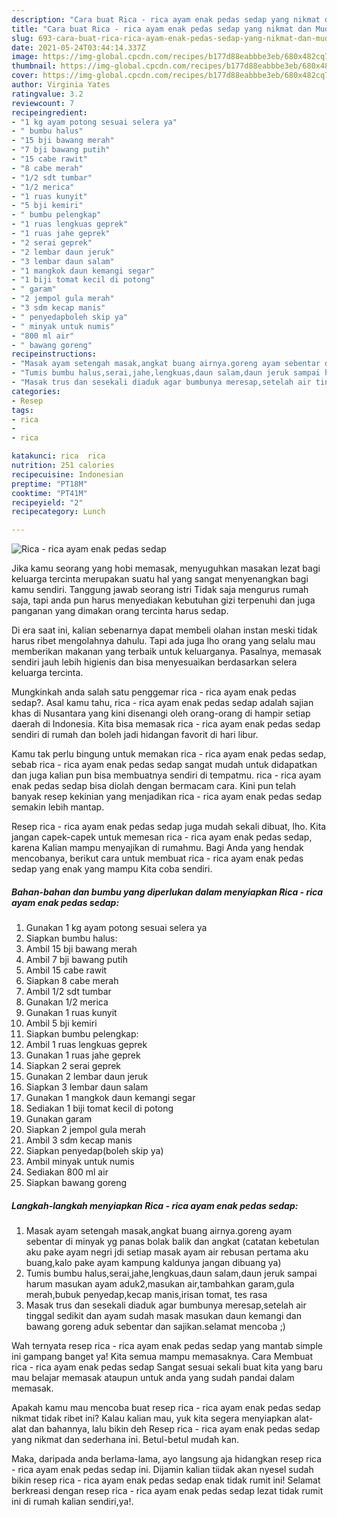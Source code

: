 ```yaml
---
description: "Cara buat Rica - rica ayam enak pedas sedap yang nikmat dan Mudah Dibuat"
title: "Cara buat Rica - rica ayam enak pedas sedap yang nikmat dan Mudah Dibuat"
slug: 693-cara-buat-rica-rica-ayam-enak-pedas-sedap-yang-nikmat-dan-mudah-dibuat
date: 2021-05-24T03:44:14.337Z
image: https://img-global.cpcdn.com/recipes/b177d88eabbbe3eb/680x482cq70/rica-rica-ayam-enak-pedas-sedap-foto-resep-utama.jpg
thumbnail: https://img-global.cpcdn.com/recipes/b177d88eabbbe3eb/680x482cq70/rica-rica-ayam-enak-pedas-sedap-foto-resep-utama.jpg
cover: https://img-global.cpcdn.com/recipes/b177d88eabbbe3eb/680x482cq70/rica-rica-ayam-enak-pedas-sedap-foto-resep-utama.jpg
author: Virginia Yates
ratingvalue: 3.2
reviewcount: 7
recipeingredient:
- "1 kg ayam potong sesuai selera ya"
- " bumbu halus"
- "15 bji bawang merah"
- "7 bji bawang putih"
- "15 cabe rawit"
- "8 cabe merah"
- "1/2 sdt tumbar"
- "1/2 merica"
- "1 ruas kunyit"
- "5 bji kemiri"
- " bumbu pelengkap"
- "1 ruas lengkuas geprek"
- "1 ruas jahe geprek"
- "2 serai geprek"
- "2 lembar daun jeruk"
- "3 lembar daun salam"
- "1 mangkok daun kemangi segar"
- "1 biji tomat kecil di potong"
- " garam"
- "2 jempol gula merah"
- "3 sdm kecap manis"
- " penyedapboleh skip ya"
- " minyak untuk numis"
- "800 ml air"
- " bawang goreng"
recipeinstructions:
- "Masak ayam setengah masak,angkat buang airnya.goreng ayam sebentar di minyak yg panas bolak balik dan angkat (catatan kebetulan aku pake ayam negri jdi setiap masak ayam air rebusan pertama aku buang,kalo pake ayam kampung kaldunya jangan dibuang ya)"
- "Tumis bumbu halus,serai,jahe,lengkuas,daun salam,daun jeruk sampai harum masukan ayam aduk2,masukan air,tambahkan garam,gula merah,bubuk penyedap,kecap manis,irisan tomat, tes rasa"
- "Masak trus dan sesekali diaduk agar bumbunya meresap,setelah air tinggal sedikit dan ayam sudah masak masukan daun kemangi dan bawang goreng aduk sebentar dan sajikan.selamat mencoba ;)"
categories:
- Resep
tags:
- rica
- 
- rica

katakunci: rica  rica 
nutrition: 251 calories
recipecuisine: Indonesian
preptime: "PT18M"
cooktime: "PT41M"
recipeyield: "2"
recipecategory: Lunch

---
```



![Rica - rica ayam enak pedas sedap](https://img-global.cpcdn.com/recipes/b177d88eabbbe3eb/680x482cq70/rica-rica-ayam-enak-pedas-sedap-foto-resep-utama.jpg)

Jika kamu seorang yang hobi memasak, menyuguhkan masakan lezat bagi keluarga tercinta merupakan suatu hal yang sangat menyenangkan bagi kamu sendiri. Tanggung jawab seorang istri Tidak saja mengurus rumah saja, tapi anda pun harus menyediakan kebutuhan gizi terpenuhi dan juga panganan yang dimakan orang tercinta harus sedap.

Di era  saat ini, kalian sebenarnya dapat membeli olahan instan meski tidak harus ribet mengolahnya dahulu. Tapi ada juga lho orang yang selalu mau memberikan makanan yang terbaik untuk keluarganya. Pasalnya, memasak sendiri jauh lebih higienis dan bisa menyesuaikan berdasarkan selera keluarga tercinta. 



Mungkinkah anda salah satu penggemar rica - rica ayam enak pedas sedap?. Asal kamu tahu, rica - rica ayam enak pedas sedap adalah sajian khas di Nusantara yang kini disenangi oleh orang-orang di hampir setiap daerah di Indonesia. Kita bisa memasak rica - rica ayam enak pedas sedap sendiri di rumah dan boleh jadi hidangan favorit di hari libur.

Kamu tak perlu bingung untuk memakan rica - rica ayam enak pedas sedap, sebab rica - rica ayam enak pedas sedap sangat mudah untuk didapatkan dan juga kalian pun bisa membuatnya sendiri di tempatmu. rica - rica ayam enak pedas sedap bisa diolah dengan bermacam cara. Kini pun telah banyak resep kekinian yang menjadikan rica - rica ayam enak pedas sedap semakin lebih mantap.

Resep rica - rica ayam enak pedas sedap juga mudah sekali dibuat, lho. Kita jangan capek-capek untuk memesan rica - rica ayam enak pedas sedap, karena Kalian mampu menyajikan di rumahmu. Bagi Anda yang hendak mencobanya, berikut cara untuk membuat rica - rica ayam enak pedas sedap yang enak yang mampu Kita coba sendiri.

<!--inarticleads1-->

##### Bahan-bahan dan bumbu yang diperlukan dalam menyiapkan Rica - rica ayam enak pedas sedap:

1. Gunakan 1 kg ayam potong sesuai selera ya
1. Siapkan  bumbu halus:
1. Ambil 15 bji bawang merah
1. Ambil 7 bji bawang putih
1. Ambil 15 cabe rawit
1. Siapkan 8 cabe merah
1. Ambil 1/2 sdt tumbar
1. Gunakan 1/2 merica
1. Gunakan 1 ruas kunyit
1. Ambil 5 bji kemiri
1. Siapkan  bumbu pelengkap:
1. Ambil 1 ruas lengkuas geprek
1. Gunakan 1 ruas jahe geprek
1. Siapkan 2 serai geprek
1. Gunakan 2 lembar daun jeruk
1. Siapkan 3 lembar daun salam
1. Gunakan 1 mangkok daun kemangi segar
1. Sediakan 1 biji tomat kecil di potong
1. Gunakan  garam
1. Siapkan 2 jempol gula merah
1. Ambil 3 sdm kecap manis
1. Siapkan  penyedap(boleh skip ya)
1. Ambil  minyak untuk numis
1. Sediakan 800 ml air
1. Siapkan  bawang goreng




<!--inarticleads2-->

##### Langkah-langkah menyiapkan Rica - rica ayam enak pedas sedap:

1. Masak ayam setengah masak,angkat buang airnya.goreng ayam sebentar di minyak yg panas bolak balik dan angkat (catatan kebetulan aku pake ayam negri jdi setiap masak ayam air rebusan pertama aku buang,kalo pake ayam kampung kaldunya jangan dibuang ya)
1. Tumis bumbu halus,serai,jahe,lengkuas,daun salam,daun jeruk sampai harum masukan ayam aduk2,masukan air,tambahkan garam,gula merah,bubuk penyedap,kecap manis,irisan tomat, tes rasa
1. Masak trus dan sesekali diaduk agar bumbunya meresap,setelah air tinggal sedikit dan ayam sudah masak masukan daun kemangi dan bawang goreng aduk sebentar dan sajikan.selamat mencoba ;)




Wah ternyata resep rica - rica ayam enak pedas sedap yang mantab simple ini gampang banget ya! Kita semua mampu memasaknya. Cara Membuat rica - rica ayam enak pedas sedap Sangat sesuai sekali buat kita yang baru mau belajar memasak ataupun untuk anda yang sudah pandai dalam memasak.

Apakah kamu mau mencoba buat resep rica - rica ayam enak pedas sedap nikmat tidak ribet ini? Kalau kalian mau, yuk kita segera menyiapkan alat-alat dan bahannya, lalu bikin deh Resep rica - rica ayam enak pedas sedap yang nikmat dan sederhana ini. Betul-betul mudah kan. 

Maka, daripada anda berlama-lama, ayo langsung aja hidangkan resep rica - rica ayam enak pedas sedap ini. Dijamin kalian tiidak akan nyesel sudah bikin resep rica - rica ayam enak pedas sedap enak tidak rumit ini! Selamat berkreasi dengan resep rica - rica ayam enak pedas sedap lezat tidak rumit ini di rumah kalian sendiri,ya!.

